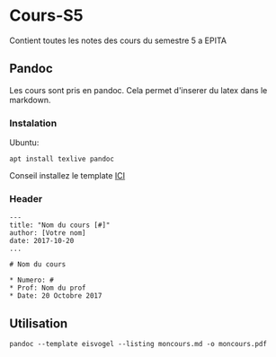 # Cours-S5
Contient toutes les notes des cours du semestre 5 a EPITA

## Pandoc

Les cours sont pris en pandoc. Cela permet d'inserer du latex dans le
markdown.

### Instalation

Ubuntu:

```
apt install texlive pandoc
```

Conseil installez le template [ICI](https://github.com/Wandmalfarbe/pandoc-latex-template)

### Header

```
---
title: "Nom du cours [#]"
author: [Votre nom]
date: 2017-10-20
...

# Nom du cours

* Numero: #
* Prof: Nom du prof
* Date: 20 Octobre 2017
```

## Utilisation

```
pandoc --template eisvogel --listing moncours.md -o moncours.pdf
```
